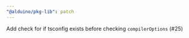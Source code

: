 ```yaml
---
"@alduino/pkg-lib": patch
---
```


Add check for if tsconfig exists before checking `compilerOptions` (#25)

